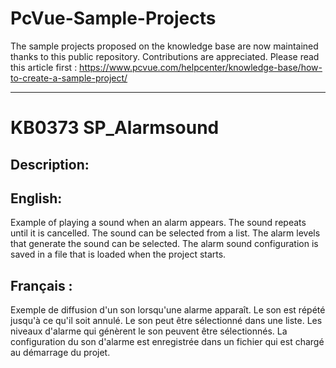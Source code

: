 # PcVue-Sample-Projects
The sample projects proposed on the knowledge base are now maintained thanks to this public repository.
Contributions are appreciated. Please read this article first : https://www.pcvue.com/helpcenter/knowledge-base/how-to-create-a-sample-project/

---
# KB0373 SP_Alarmsound

## Description:

## English:  
Example of playing a sound when an alarm appears. The sound repeats until it is cancelled. The sound can be selected from a list. The alarm levels that generate the sound can be selected. The alarm sound configuration is saved in a file that is loaded when the project starts.

## Français :  
Exemple de diffusion d'un son lorsqu'une alarme apparaît. Le son est répété jusqu'à ce qu'il soit annulé. Le son peut être sélectionné dans une liste. Les niveaux d'alarme qui génèrent le son peuvent être sélectionnés. La configuration du son d'alarme est enregistrée dans un fichier qui est chargé au démarrage du projet.

